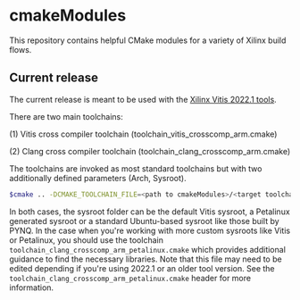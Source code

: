 # cmakeModules

This repository contains helpful CMake modules for a variety of Xilinx build flows.

## Current release

The current release is meant to be used with the [Xilinx Vitis 2022.1 tools](https://www.xilinx.com/products/design-tools/vitis/vitis-platform.html).

There are two main toolchains:

(1) Vitis cross compiler toolchain (toolchain_vitis_crosscomp_arm.cmake)

(2) Clang cross compiler toolchain (toolchain_clang_crosscomp_arm.cmake)

The toolchains are invoked as most standard toolchains but with two additionally defined parameters (Arch, Sysroot).

```bash
$cmake .. -DCMAKE_TOOLCHAIN_FILE=<path to cmakeModules>/<target toolchain file> -DArch=<arm32|arm64> -DSysroot=<absoluate path to sysroot folder>
```
In both cases, the sysroot folder can be the default Vitis sysroot, a Petalinux generated sysroot or a standard Ubuntu-based sysroot like those built by PYNQ. In the case when you're working with more custom sysroots like Vitis or Petalinux, you should use the toolchain `toolchain_clang_crosscomp_arm_petalinux.cmake` which provides additional guidance to find the necessary libraries. Note that this file may need to be edited depending if you're using 2022.1 or an older tool version. See the `toolchain_clang_crosscomp_arm_petalinux.cmake` header for more information.


